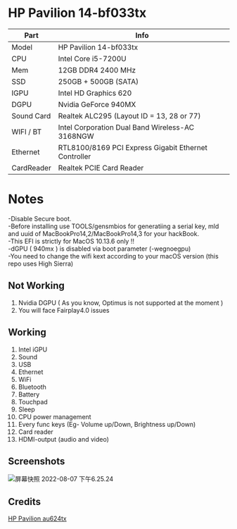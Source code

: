 # HP Pavilion 14-bf033tx

| Part       | Info                                                 |
| ---------- | ---------------------------------------------------- |
| Model      | HP Pavilion 14-bf033tx                               |
| CPU        | Intel Core i5-7200U                                  |
| Mem        | 12GB DDR4 2400 MHz                                   |
| SSD        | 250GB + 500GB (SATA)                                 |
| IGPU       | Intel HD Graphics 620                                |
| DGPU       | Nvidia GeForce 940MX                                 |
| Sound Card | Realtek ALC295 (Layout ID = 13, 28 or 77)            |
| WIFI / BT  | Intel Corporation Dual Band Wireless-AC 3168NGW      |
| Ethernet   | RTL8100/8169 PCI Express Gigabit Ethernet Controller |
| CardReader | Realtek PCIE Card Reader                             |



# Notes
-Disable Secure boot. <br>
-Before installing use TOOLS/gensmbios for generatiing a serial key, mld and uuid of MacBookPro14,2/MacBookPro14,3 for your hackBook. <br>
-This EFI is strictly for MacOS 10.13.6 only !! <br>
-dGPU ( 940mx ) is disabled via boot parameter (-wegnoegpu) <br>
-You need to change the wifi kext according to your macOS version (this repo uses High Sierra)

## Not Working

1. Nvidia DGPU ( As you know, Optimus is not supported at the moment )
2. You will face Fairplay4.0 issues

## Working

1. Intel iGPU
2. Sound
3. USB
4. Ethernet
5. WiFi
6. Bluetooth
7. Battery
8. Touchpad
9. Sleep
10. CPU power management
11. Every func keys (Eg- Volume up/Down, Brightness up/Down)
12. Card reader
13. HDMI-output (audio and video)

## Screenshots

![屏幕快照 2022-08-07 下午6.25.24](https://gitee.com/zo98/HP-Pavilion-14-bf033tx/raw/master/README.assets/%E5%B1%8F%E5%B9%95%E5%BF%AB%E7%85%A7%202022-08-07%20%E4%B8%8B%E5%8D%886.25.24.png)

## Credits

[HP Pavilion au624tx](https://github.com/kumarayush2104/OC-Hackintosh)